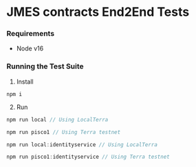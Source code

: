 # JMES contracts End2End Tests

### Requirements

- Node v16

### Running the Test Suite

1. Install

```
npm i
```

2. Run

```js
npm run local // Using LocalTerra

npm run pisco1 // Using Terra testnet

npm run local:identityservice // Using LocalTerra

npm run pisco1:identityservice // Using Terra testnet
```
